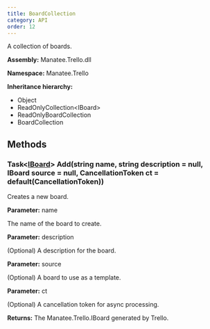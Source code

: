 ```yaml
---
title: BoardCollection
category: API
order: 12
---
```


A collection of boards.

**Assembly:** Manatee.Trello.dll

**Namespace:** Manatee.Trello

**Inheritance hierarchy:**

- Object
- ReadOnlyCollection&lt;IBoard&gt;
- ReadOnlyBoardCollection
- BoardCollection

## Methods

### Task&lt;[IBoard](../IBoard#iboard)&gt; Add(string name, string description = null, IBoard source = null, CancellationToken ct = default(CancellationToken))

Creates a new board.

**Parameter:** name

The name of the board to create.

**Parameter:** description

(Optional) A description for the board.

**Parameter:** source

(Optional) A board to use as a template.

**Parameter:** ct

(Optional) A cancellation token for async processing.

**Returns:** The Manatee.Trello.IBoard generated by Trello.

